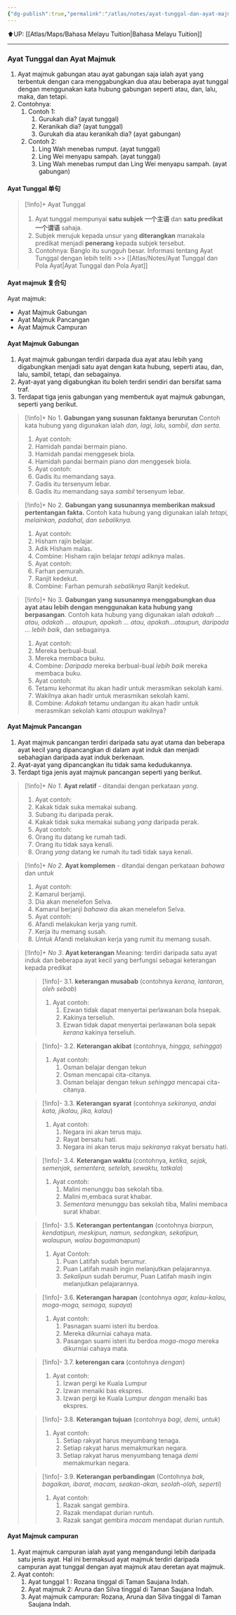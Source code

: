 ```yaml
---
{"dg-publish":true,"permalink":"/atlas/notes/ayat-tunggal-dan-ayat-majmuk/"}
---
```


⬆️UP: [[Atlas/Maps/Bahasa Melayu Tuition\|Bahasa Melayu Tuition]]

---

### Ayat Tunggal dan Ayat Majmuk

1. Ayat majmuk gabungan atau ayat gabungan saja ialah ayat yang terbentuk dengan cara menggabungkan dua atau beberapa ayat tunggal dengan menggunakan kata hubung gabungan seperti atau, dan, lalu, maka, dan tetapi.
2. Contohnya:
	1. Contoh 1:
		1. Gurukah dia? (ayat tunggal)
		2. Keranikah dia? (ayat tunggal)
		3. Gurukah dia atau keranikah dia? (ayat gabungan)
	2. Contoh 2:
		1. Ling Wah menebas rumput. (ayat tunggal)
		2. Ling Wei menyapu sampah. (ayat tunggal)
		3. Ling Wah menebas rumput dan Ling Wei menyapu sampah. (ayat gabungan)

#### Ayat Tunggal 单句

> [!info]+ Ayat Tunggal
> 1. Ayat tunggal mempunyai **satu subjek 一个主语** dan **satu predikat 一个谓语** sahaja.
> 2. Subjek merujuk kepada unsur yang **diterangkan** manakala predikat menjadi **penerang** kepada subjek tersebut. 
> 3. Contohnya: Banglo itu sungguh besar.
> Informasi tentang Ayat Tunggal dengan lebih teliti >>> [[Atlas/Notes/Ayat Tunggal dan Pola Ayat\|Ayat Tunggal dan Pola Ayat]]

#### Ayat majmuk 复合句
Ayat majmuk:
- Ayat Majmuk Gabungan
- Ayat Majmuk Pancangan
- Ayat Majmuk Campuran

#### Ayat Majmuk Gabungan
1. Ayat majmuk gabungan terdiri darpada dua ayat atau lebih yang digabungkan menjadi satu ayat dengan kata hubung, seperti atau, dan, lalu, sambil, tetapi, dan sebagainya.
2. Ayat-ayat yang digabungkan itu boleh terdiri sendiri dan bersifat sama traf.
3. Terdapat tiga jenis gabungan yang membentuk ayat majmuk gabungan, seperti yang berikut.

> [!info]+ No 1. **Gabungan yang susunan faktanya berurutan** 
> Contoh kata hubung yang digunakan ialah *dan, lagi, lalu, sambil, dan serta*.
> 1. Ayat contoh:
> 	1. Hamidah pandai bermain piano.
> 	2. Hamidah pandai menggesek biola. 
> 	3. Hamidah pandai bermain piano *dan* menggesek biola. 
> 2. Ayat contoh:
> 	1. Gadis itu memandang saya.
> 	2. Gadis itu tersenyum lebar.
> 	3. Gadis itu memandang saya *sambil* tersenyum lebar.

> [!info]+ No 2. **Gabungan yang susunannya memberikan maksud pertentangan fakta.** 
> Contoh kata hubung yang digunakan ialah *tetapi, melainkan, padahal, dan sebaliknya.* 
> 1. Ayat contoh:
> 	1. Hisham rajin belajar.
> 	2. Adik Hisham malas.
> 	3. Combine: Hisham rajin belajar *tetapi* adiknya malas.
> 2. Ayat contoh:
> 	1. Farhan pemurah.
> 	2. Ranjit kedekut.
> 	3. Combine: Farhan pemurah *sebaliknya* Ranjit kedekut.

> [!info]+ No 3. **Gabungan yang susunannya menggabungkan dua ayat atau lebih dengan menggunakan kata hubung yang berpasangan**. 
> Contoh kata hubung yang digunakan ialah *adakah ... atau, adakah ... ataupun, apakah ... atau, apakah...ataupun, daripada ... lebih baik*, dan sebagainya.
> 1. Ayat contoh:
> 	1. Mereka berbual-bual.
> 	2. Mereka membaca buku.
> 	3. Combine: *Daripada* mereka berbual-bual *lebih baik* mereka membaca buku.
> 2. Ayat contoh:
> 	1. Tetamu kehormat itu akan hadir untuk merasmikan sekolah kami.
> 	2. Wakilnya akan hadir untuk merasmikan sekolah kami.
> 	3. Combine: *Adakah* tetamu undangan itu akan hadir untuk merasmikan sekolah kami *ataupun* wakilnya?

#### Ayat Majmuk Pancangan
1. Ayat majmuk pancangan terdiri daripada satu ayat utama dan beberapa ayat kecil yang dipancangkan di dalam ayat induk dan menjadi sebahagian daripada ayat induk berkenaan.
2. Ayat-ayat yang dipancangkan itu tidak sama kedudukannya.
3. Terdapt tiga jenis ayat majmuk pancangan seperti yang berikut.

> [!info]+ *No 1*. **Ayat relatif** - ditandai dengan perkataan *yang*.
> 1. Ayat contoh:
> 	1. Kakak tidak suka memakai subang.
> 	2. Subang itu daripada perak.
> 	3. Kakak tidak suka memakai subang *yang* daripada perak.
> 2. Ayat contoh:
> 	1. Orang itu datang ke rumah tadi.
> 	2. Orang itu tidak saya kenali.
> 	3. Orang *yang* datang ke rumah itu tadi tidak saya kenali.

> [!info]+ *No 2*. **Ayat komplemen** - ditandai dengan perkataan *bahawa* dan *untuk*
> 1. Ayat contoh:
> 	1. Kamarul berjamji.
> 	2. Dia akan menelefon Selva.
> 	3. Kamarul berjanji *bahawa* dia akan menelefon Selva.
> 2. Ayat contoh:
> 	1. Afandi melakukan kerja yang rumit.
> 	2. Kerja itu memang susah.
> 	3. *Untuk* Afandi melakukan kerja yang rumit itu memang susah.

> [!Info]+ *No 3*. **Ayat keterangan** 
> Meaning: terdiri daripada satu ayat induk dan beberapa ayat kecil yang berfungsi sebagai keterangan kepada predikat
> > [!info]- 3.1. **keterangan musabab** (contohnya *kerana, lantaran, oleh sebab*)
> > 1. Ayat contoh:
> > 	1. Ezwan tidak dapat menyertai perlawanan bola hsepak.
> > 	2. Kakinya terseliuh.
> > 	3. Ezwan tidak dapat menyertai perlawanan bola sepak *kerana* kakinya terseliuh.
>	
> > [!info]- 3.2. **Keterangan akibat** (contohnya, *hingga, sehingga*)
> > 1. Ayat contoh:
> > 	1. Osman belajar dengan tekun
> > 	2. Osman mencapai cita-citanya.
> > 	3. Osman belajar dengan tekun *sehingga* mencapai cita-citanya.
> 
> > [!info]- 3.3. **Keterangan syarat** (contohnya *sekiranya, andai kata, jikalau, jika, kalau*)
> > 1. Ayat contoh:
> > 	1. Negara ini akan terus maju.
> > 	2. Rayat bersatu hati.
> > 	3. Negara ini akan terus maju *sekiranya* rakyat bersatu hati.
> 
> > [!info]- 3.4. **Keterangan waktu** (contohnya, *ketika, sejak, semenjak, sementera, setelah, sewaktu, tatkala*)
> > 1. Ayat contoh:
> > 	1. Malini menunggu bas sekolah tiba.
> > 	2. Malini m,embaca surat khabar.
> > 	3. *Sementara* menunggu bas sekolah tiba, Malini membaca surat khabar.
> 	
> > [!info]-	3.5. **Keterangan pertentangan** (contohnya *biarpun, kendatipun, meskipun, namun, sedangkan, sekalipun, walaupun, walau bagaimanapun*)
> > 1. Ayat Contoh:
> > 	1. Puan Latifah sudah berumur.
> > 	2. Puan Latifah masih ingin melanjutkan pelajarannya.
> > 	3. *Sekalipun* sudah berumur, Puan Latifah masih ingin melanjutkan pelajarannya. 
> 
> > [!info]- 3.6. **Keterangan harapan** (contohnya *agar, kalau-kalau, moga-moga, semoga, supaya*)
> > 1. Ayat contoh:
> > 	1. Pasnagan suami isteri itu berdoa.
> > 	2. Mereka dikurniai cahaya mata.
> > 	3. Pasangan suami isteri itu berdoa *moga-moga* mereka dikurniai cahaya mata.
> 
> > [!info]- 3.7. **keterengan cara** (contohnya *dengan*)
> > 1. Ayat contoh:
> > 	1. Izwan pergi ke Kuala Lumpur
> > 	2. Izwan menaiki bas ekspres.
> > 	3. Izwan pergi ke Kuala Lumpur *dengan* menaiki bas ekspres.
> 
> > [!info]- 3.8. **Keterangan tujuan** (contohnya *bagi, demi, untuk*)
> > 1. Ayat contoh:
> > 	1. Setiap rakyat harus meyumbang tenaga.
> > 	2. Setiap rakyat harus memakmurkan negara.
> > 	3. Setiap rakyat harus menyumbang tenaga *demi* memakmurkan negara.
> 
> > [!info]- 3.9. **Keterangan perbandingan** (Contohnya *bak, bagaikan, ibarat, macam, seakan-akan, seolah-olah, seperti*)
> > 1. Ayat contoh:
> > 	1. Razak sangat gembira.
> > 	2. Razak mendapat durian runtuh.
> > 	3. Razak sangat gembira *macam* mendapat durian runtuh. 

#### Ayat Majmuk campuran
1. Ayat majmuk campuran ialah ayat yang mengandungi lebih daripada satu jenis ayat. Hal ini bermaksud ayat majmuk terdiri daripada campuran ayat tunggal dengan ayat majmuk atau deretan ayat majmuk.
2. Ayat contoh:
	1. Ayat tunggal 1 : Rozana tinggal di Taman Saujana Indah.
	2. Ayat majmuk 2: Aruna dan Silva tinggal di Taman Saujana Indah.
	3. Ayat majmuik campuran: Rozana, Aruna dan Silva tinggal di Taman Saujana Indah.

